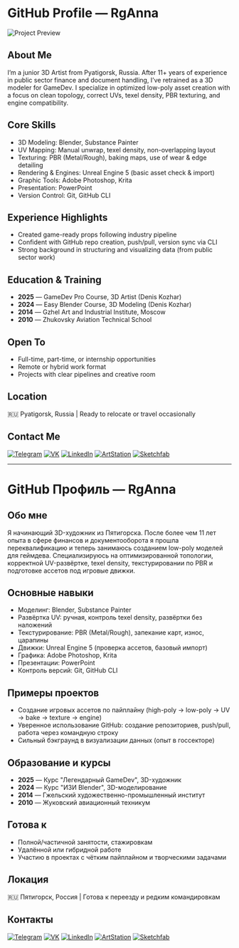 # GitHub Profile — RgAnna

![Project Preview](https://github.com/RgAnna/RgAnna/blob/main/Four%20Rectangle%20Collage%20Blank.png)

## About Me  
I’m a junior 3D Artist from Pyatigorsk, Russia. After 11+ years of experience in public sector finance and document handling, I’ve retrained as a 3D modeler for GameDev. I specialize in optimized low-poly asset creation with a focus on clean topology, correct UVs, texel density, PBR texturing, and engine compatibility.

## Core Skills  
- 3D Modeling: Blender, Substance Painter  
- UV Mapping: Manual unwrap, texel density, non-overlapping layout  
- Texturing: PBR (Metal/Rough), baking maps, use of wear & edge detailing  
- Rendering & Engines: Unreal Engine 5 (basic asset check & import)  
- Graphic Tools: Adobe Photoshop, Krita  
- Presentation: PowerPoint  
- Version Control: Git, GitHub CLI  

## Experience Highlights  
- Created game-ready props following industry pipeline  
- Confident with GitHub repo creation, push/pull, version sync via CLI  
- Strong background in structuring and visualizing data (from public sector work)

## Education & Training  
- **2025** — GameDev Pro Course, 3D Artist (Denis Kozhar)  
- **2024** — Easy Blender Course, 3D Modeling (Denis Kozhar)  
- **2014** — Gzhel Art and Industrial Institute, Moscow  
- **2010** — Zhukovsky Aviation Technical School

## Open To  
- Full-time, part-time, or internship opportunities  
- Remote or hybrid work format  
- Projects with clear pipelines and creative room

## Location  
🇷🇺 Pyatigorsk, Russia | Ready to relocate or travel occasionally  

## Contact Me  

[![Telegram](https://img.shields.io/badge/-Telegram-2CA5E0?style=flat&logo=telegram&logoColor=white)](https://t.me/RgAnna_Art)
[![VK](https://img.shields.io/badge/-VK-4C75A3?style=flat&logo=vk&logoColor=white)](https://vk.com/rganna_art)
[![LinkedIn](https://img.shields.io/badge/-LinkedIn-0077B5?style=flat&logo=linkedin&logoColor=white)](https://www.linkedin.com/in/anna-rogova-487090370/)
[![ArtStation](https://img.shields.io/badge/-ArtStation-13AFF0?style=flat&logo=artstation&logoColor=white)](https://www.artstation.com/rganna)
[![Sketchfab](https://img.shields.io/badge/-Sketchfab-000000?style=flat&logo=sketchfab&logoColor=white)](https://sketchfab.com/RgAnna)

---

# GitHub Профиль — RgAnna

## Обо мне  
Я начинающий 3D-художник из Пятигорска. После более чем 11 лет опыта в сфере финансов и документооборота я прошла переквалификацию и теперь занимаюсь созданием low-poly моделей для геймдева. Специализируюсь на оптимизированной топологии, корректной UV-развёртке, texel density, текстурировании по PBR и подготовке ассетов под игровые движки.

## Основные навыки  
- Моделинг: Blender, Substance Painter  
- Развёртка UV: ручная, контроль texel density, развёртки без наложений  
- Текстурирование: PBR (Metal/Rough), запекание карт, износ, царапины  
- Движки: Unreal Engine 5 (проверка ассетов, базовый импорт)  
- Графика: Adobe Photoshop, Krita  
- Презентации: PowerPoint  
- Контроль версий: Git, GitHub CLI  

## Примеры проектов  
- Создание игровых ассетов по пайплайну (high-poly → low-poly → UV → bake → texture → engine)  
- Уверенное использование GitHub: создание репозиториев, push/pull, работа через командную строку  
- Сильный бэкграунд в визуализации данных (опыт в госсекторе)

## Образование и курсы  
- **2025** — Курс "Легендарный GameDev", 3D-художник  
- **2024** — Курс "ИЗИ Blender", 3D-моделирование  
- **2014** — Гжельский художественно-промышленный институт  
- **2010** — Жуковский авиационный техникум

## Готова к  
- Полной/частичной занятости, стажировкам  
- Удалённой или гибридной работе  
- Участию в проектах с чётким пайплайном и творческими задачами

## Локация  
🇷🇺 Пятигорск, Россия | Готова к переезду и редким командировкам  

## Контакты  

[![Telegram](https://img.shields.io/badge/-Telegram-2CA5E0?style=flat&logo=telegram&logoColor=white)](https://t.me/RgAnna_Art)
[![VK](https://img.shields.io/badge/-VK-4C75A3?style=flat&logo=vk&logoColor=white)](https://vk.com/rganna_art)
[![LinkedIn](https://img.shields.io/badge/-LinkedIn-0077B5?style=flat&logo=linkedin&logoColor=white)](https://www.linkedin.com/in/anna-rogova-487090370/)
[![ArtStation](https://img.shields.io/badge/-ArtStation-13AFF0?style=flat&logo=artstation&logoColor=white)](https://www.artstation.com/rganna)
[![Sketchfab](https://img.shields.io/badge/-Sketchfab-000000?style=flat&logo=sketchfab&logoColor=white)](https://sketchfab.com/RgAnna)
